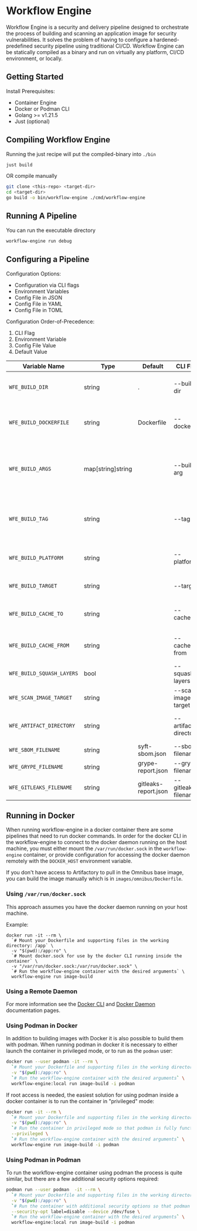 # Workflow Engine

Workflow Engine is a security and delivery pipeline designed to orchestrate the process of building and scanning an
application image for security vulnerabilities.
It solves the problem of having to configure a hardened-predefined security pipeline using traditional CI/CD.
Workflow Engine can be statically compiled as a binary and run on virtually any platform, CI/CD
environment, or locally.

## Getting Started

Install Prerequisites:

- Container Engine
- Docker or Podman CLI
- Golang >= v1.21.5
- Just (optional)

## Compiling Workflow Engine

Running the just recipe will put the compiled-binary into `./bin`

```bash
just build
```

OR compile manually

```bash
git clone <this-repo> <target-dir>
cd <target-dir>
go build -o bin/workflow-engine ./cmd/workflow-engine
```

## Running A Pipeline

You can run the executable directory

```bash
workflow-engine run debug
```

## Configuring a Pipeline

Configuration Options:

- Configuration via CLI flags
- Environment Variables
- Config File in JSON
- Config File in YAML
- Config File in TOML

Configuration Order-of-Precedence:

1. CLI Flag
2. Environment Variable
3. Config File Value
4. Default Value

| Variable Name             | Type               | Default              | CLI Flag             | Config Field Name            | Description                                           |
|---------------------------|--------------------|----------------------|----------------------|------------------------------|-------------------------------------------------------|
| `WFE_BUILD_DIR`           | string             | .                    | --build-dir          | `image.buildDir`             | The container build directory                         |
| `WFE_BUILD_DOCKERFILE`    | string             | Dockerfile           | --dockerfile         | `image.buildDockerfile`      | The name of the Dockerfile to build and scan          |
| `WFE_BUILD_ARGS`          | map\[string]string |                      | --build-arg          | `image.buildArgs`            | Build arguments passed to the container build command |
| `WFE_BUILD_TAG`           | string             |                      | --tag                | `image.buildTag`             | The container build tag to use for building an image  |
| `WFE_BUILD_PLATFORM`      | string             |                      | --platform           | `image.buildPlatform`        | The container build platform                          |
| `WFE_BUILD_TARGET`        | string             |                      | --target             | `image.buildTarget`          | The container build target                            |
| `WFE_BUILD_CACHE_TO`      | string             |                      | --cache-to           | `image.buildCacheTo`         | The container cache to directory                      |
| `WFE_BUILD_CACHE_FROM`    | string             |                      | --cache-from         | `image.buildCacheFrom`       | The container cache from directory                    |
| `WFE_BUILD_SQUASH_LAYERS` | bool               |                      | --squash-layers      | `image.buildSquashLayers`    | Flag to squash layers                                 |
| `WFE_SCAN_IMAGE_TARGET`   | string             |                      | --scan-image-target  | `image.scanTarget`           | The scan image tag name                               |
| `WFE_ARTIFACT_DIRECTORY`  | string             |                      | --artifact-directory | `artifacts.directory`        | The directory to store artifacts                      |
| `WFE_SBOM_FILENAME`       | string             | syft-sbom.json       | --sbom-filename      | `artifacts.sbomFilename`     | The SBOM file name                                    |
| `WFE_GRYPE_FILENAME`      | string             | grype-report.json    | --grype-filename     | `artifacts.grypeFilename`    | The Grype file name                                   |
| `WFE_GITLEAKS_FILENAME`   | string             | gitleaks-report.json | --gitleaks-filename  | `artifacts.gitleaksFilename` | The Gitleaks file name                                |

## Running in Docker

When running workflow-engine in a docker container there are some pipelines that need to run docker commands.
In order for the docker CLI in the workflow-engine to connect to the docker daemon running on the host machine,
you must either mount the `/var/run/docker.sock` in the `workflow-engine` container, or provide configuration for
accessing the docker daemon remotely with the `DOCKER_HOST` environment variable.

If you don't have access to Artifactory to pull in the Omnibus base image, you can build the image manually which is
in `images/omnibus/Dockerfile`.

### Using `/var/run/docker.sock`

This approach assumes you have the docker daemon running on your host machine.

Example:

```
docker run -it --rm \
  `# Mount your Dockerfile and supporting files in the working directory: /app` \
  -v "$(pwd):/app:ro" \
  `# Mount docker.sock for use by the docker CLI running inside the container` \
  -v "/var/run/docker.sock:/var/run/docker.sock" \
  `# Run the workflow-engine container with the desired arguments` \
  workflow-engine run image-build
```

### Using a Remote Daemon

For more information see the
[Docker CLI](https://docs.docker.com/engine/reference/commandline/cli/#environment-variables) and
[Docker Daemon](https://docs.docker.com/config/daemon/remote-access/) documentation pages.

### Using Podman in Docker

In addition to building images with Docker it is also possible to build them with podman. When running podman in docker it is necessary to either launch the container in privileged mode, or to run as the `podman` user:

```bash
docker run --user podman -it --rm \
  `# Mount your Dockerfile and supporting files in the working directory: /app` \
  -v "$(pwd):/app:ro" \
  `# Run the workflow-engine container with the desired arguments` \
  workflow-engine:local run image-build -i podman
```

If root access is needed, the easiest solution for using podman inside a docker container is to run the container in "privileged" mode:

```bash
docker run -it --rm \
  `# Mount your Dockerfile and supporting files in the working directory: /app` \
  -v "$(pwd):/app:ro" \
  `# Run the container in privileged mode so that podman is fully functional` \
  --privileged \
  `# Run the workflow-engine container with the desired arguments` \
  workflow-engine run image-build -i podman
```

### Using Podman in Podman

To run the workflow-engine container using podman the process is quite similar, but there are a few additional security options required:

```bash
podman run --user podman  -it --rm \
  `# Mount your Dockerfile and supporting files in the working directory: /app` \
  -v "$(pwd):/app:ro" \
  `# Run the container with additional security options so that podman is fully functional` \
  --security-opt label=disable --device /dev/fuse \
  `# Run the workflow-engine container with the desired arguments` \
  workflow-engine:local run image-build -i podman
```
